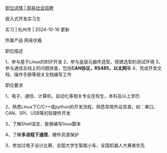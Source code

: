 [职位详情 | 网易社会招聘](https://hr.163.com/job-detail.html?id=50212&lang=zh)

嵌入式开发实习生

实习 | 杭州市  | 2024-10-16 更新

所属产品  网易伏羲

职位描述

1、参与基于Linux的BSP开发 2、参与底层元器件选型，搭建选型的测试环境 3、参与通信总线上的问题排查，包括**CAN协议，RS485，以太网**等 4、完成开发文档、操作手册等相关文档编写工作

职位要求

1、电子、通信、计算机、自动化等相关专业在校生，本科及以上学历 

2、熟悉Linux下C/C++或python的开发流程，熟悉常用外设资源，如：串口、CAN、SPI、USB等的软硬件开发 

3、了解Shell语言，能够编写linux脚本

4、了解**多进程下通信**，硬件资源保护 

3、参加过电子设计比赛，全国大学生智能小车，全国机器人大赛者优先